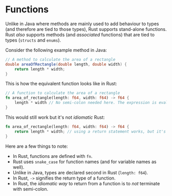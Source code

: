 # Functions

Unlike in Java where methods are mainly used to add behaviour to types (and therefore are tied to those types), Rust supports stand-alone functions. Rust _also_ supports methods (and _associated_ functions) that are tied to types (`structs` and `enums`).

Consider the following example method in Java:

```java
// A method to calculate the area of a rectangle
double areaOfRectangle(double length, double width) {
    return length * width;
}
```

This is how the equivalent function looks like in Rust:

```rust
// A function to calculate the area of a rectangle
fn area_of_rectangle(length: f64, width: f64) -> f64 {
	length * width // No semi-colon needed here. The expression is evaluated and the result returned
}
```

This would still work but it's not _idiomatic_ Rust:

```rust
fn area_of_rectangle(length: f64, width: f64) -> f64 {
	return length * width; // using a return statement works, but it's not idiomatic Rust
}
```

Here are a few things to note:

- In Rust, functions are defined with `fn`.
- Rust uses `snake_case` for function names (and for variable names as well).
- Unlike in Java, types are declared second in Rust (`length: f64`).
- In Rust, `->` signifies the return type of a function.
- In Rust, the _idiomatic way_ to return from a function is to _not_ terminate with 
  semi-colon.
